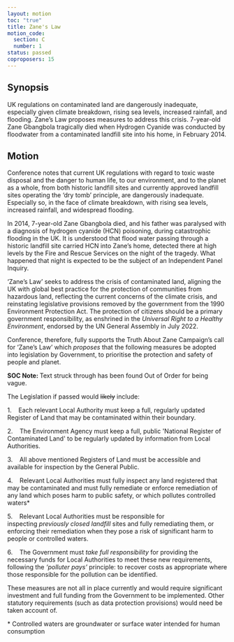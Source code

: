 ```yaml
---
layout: motion
toc: "true"
title: Zane's Law
motion_code:
  section: C
  number: 1
status: passed
coproposers: 15
---
```

## Synopsis

UK regulations on contaminated land are dangerously inadequate, especially given climate breakdown, rising sea levels, increased rainfall, and flooding. Zane’s Law proposes measures to address this crisis. 7-year-old Zane Gbangbola tragically died when Hydrogen Cyanide was conducted by floodwater from a contaminated landfill site into his home, in February 2014.

## Motion

Conference notes that current UK regulations with regard to toxic waste disposal and the danger to human life, to our environment, and to the planet as a whole, from both historic landfill sites and currently approved landfill sites operating the ‘dry tomb’ principle, are dangerously inadequate. Especially so, in the face of climate breakdown, with rising sea levels, increased rainfall, and widespread flooding.

In 2014, 7-year-old Zane Gbangbola died, and his father was paralysed with a diagnosis of hydrogen cyanide (HCN) poisoning, during catastrophic flooding in the UK. It is understood that flood water passing through a historic landfill site carried HCN into Zane’s home, detected there at high levels by the Fire and Rescue Services on the night of the tragedy. What happened that night is expected to be the subject of an Independent Panel Inquiry.

‘Zane’s Law’ seeks to address the crisis of contaminated land, aligning the UK with global best practice for the protection of communities from hazardous land, reflecting the current concerns of the climate crisis, and reinstating legislative provisions removed by the government from the 1990 Environment Protection Act. The protection of citizens should be a primary government responsibility, as enshrined in the *Universal Right to a Healthy Environment*, endorsed by the UN General Assembly in July 2022.

Conference, therefore, fully supports the Truth About Zane Campaign’s call for ‘Zane’s Law’ which *proposes* that the following measures be adopted into legislation by Government, to prioritise the protection and safety of people and planet.

<p class="alert d-inline-block alert-primary"><strong>SOC Note: </strong> Text struck through has been found Out of Order for being vague.</p>

The Legislation if passed would ~~likely~~ include:

1.    Each relevant Local Authority must keep a full, regularly updated Register of Land that may be contaminated within their boundary.

2.    The Environment Agency must keep a full, public 'National Register of Contaminated Land' to be regularly updated by information from Local Authorities.

3.    All above mentioned Registers of Land must be accessible and available for inspection by the General Public.

4.    Relevant Local Authorities must fully inspect any land registered that may be contaminated and must fully remediate or enforce remediation of any land which poses harm to public safety, or which pollutes controlled waters*

5.    Relevant Local Authorities must be responsible for inspecting *previously closed landfill* sites and fully remediating them, or enforcing their remediation when they pose a risk of significant harm to people or controlled waters.

6.    The Government must *take full responsibility* for providing the necessary funds for Local Authorities to meet these new requirements, following the *‘polluter pays’* principle: to recover costs as appropriate where those responsible for the pollution can be identified.

These measures are not all in place currently and would require significant investment and full funding from the Government to be implemented. Other statutory requirements (such as data protection provisions) would need be taken account of.

\* Controlled waters are groundwater or surface water intended for human consumption